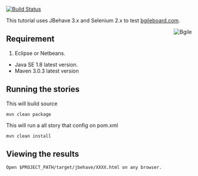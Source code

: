 [![Build Status](http://horohub.enersys.ninja:8080/buildStatus/icon?job=dukanium)](http://horohub.enersys.ninja:8080/job/dukanium/)

This tutorial uses JBehave 3.x and Selenium 2.x to test [bgileboard.com](http://bgileboard.com).


<img src="" alt="Bgile" align="right" />

## Requirement
 1. Eclipse or Netbeans.
 -  Java SE 1.8 latest version.
 -  Maven 3.0.3 latest version


## Running the stories
This will build source

    mvn clean package

This will run a all story that config on pom.xml

    mvn clean install


## Viewing the results
    Open $PROJECT_PATH/target/jbehave/XXXX.html on any browser.
